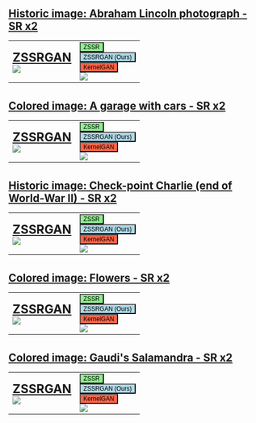<html>
<head>
<style>
table, th, td {
  border: 0px solid black;
}
</style>
</head>
<body>

<span style="font-weight: bold; font-size: 1.5em; "><u>Historic image: Abraham Lincoln photograph - SR x2 </u></span>
<table>
    <tbody>
        <tr>
            <td>
              <font size="5"><u><b id="Lincoln text">ZSSRGAN</b><br></u></font>
                <img src="../ZSSRGAN/data/Lincoln_ZSSRGAN.png" id="Lincoln img">
            </td>
            <td style="vertical-align:bottom">
                <button onclick="change_img('Lincoln', 'ZSSR')" style="font-size: 12px;background-color:lightgreen">ZSSR</button>
                <br>
                <button onclick="change_img('Lincoln', 'ZSSRGAN')" style="font-size: 12px;background-color:lightblue">ZSSRGAN (Ours)</button>
                <br>
                <button onclick="change_img('Lincoln', 'KERGAN')" style="font-size: 12px;background-color:tomato">KernelGAN</button>
                <br>
                <img src="../ZSSRGAN/data/Lincoln.png">
            </td>
        </tr>
    </tbody>
</table>
<br>
<span style="font-weight: bold; font-size: 1.5em; "><u>Colored image: A garage with cars - SR x2 </u></span>
<table>
    <tbody>
        <tr>
            <td>
              <font size="5"><u><b id="cars text">ZSSRGAN</b><br></u></font>
                <img src="../ZSSRGAN/data/cars_ZSSRGAN.png" id="cars img">
            </td>
            <td style="vertical-align:bottom">
                <button onclick="change_img('cars', 'ZSSR')" style="font-size: 12px;background-color:lightgreen">ZSSR</button>
                <br>
                <button onclick="change_img('cars', 'ZSSRGAN')" style="font-size: 12px;background-color:lightblue">ZSSRGAN (Ours)</button>
                <br>
                <button onclick="change_img('cars', 'KERGAN')" style="font-size: 12px;background-color:tomato">KernelGAN</button>
                <br>
                <img src="../ZSSRGAN/data/cars.png">
            </td>
        </tr>
    </tbody>
</table>
<br>
<span style="font-weight: bold; font-size: 1.5em; "><u>Historic image: Check-point Charlie (end of World-War II) - SR x2 </u></span>
<table>
    <tbody>
        <tr>
            <td>
              <font size="5"><u><b id="charlie text">ZSSRGAN</b><br></u></font>
                <img src="../ZSSRGAN/data/charlie_ZSSRGAN.png" id="charlie img">
            </td>
            <td style="vertical-align:bottom">
                <button onclick="change_img('charlie', 'ZSSR')" style="font-size: 12px;background-color:lightgreen">ZSSR</button>
                <br>
                <button onclick="change_img('charlie', 'ZSSRGAN')" style="font-size: 12px;background-color:lightblue">ZSSRGAN (Ours)</button>
                <br>
                <button onclick="change_img('charlie', 'KERGAN')" style="font-size: 12px;background-color:tomato">KernelGAN</button>
                <br>
                <img src="../ZSSRGAN/data/charlie.png">
            </td>
        </tr>
    </tbody>
</table>
<br>
<span style="font-weight: bold; font-size: 1.5em; "><u>Colored image: Flowers - SR x2 </u></span>
<table>
    <tbody>
        <tr>
            <td>
              <font size="5"><u><b id="flowers text">ZSSRGAN</b><br></u></font>
                <img src="../ZSSRGAN/data/flowers_ZSSRGAN.png" id="flowers img">
            </td>
            <td style="vertical-align:bottom">
                <button onclick="change_img('flowers', 'ZSSR')" style="font-size: 12px;background-color:lightgreen">ZSSR</button>
                <br>
                <button onclick="change_img('flowers', 'ZSSRGAN')" style="font-size: 12px;background-color:lightblue">ZSSRGAN (Ours)</button>
                <br>
                <button onclick="change_img('flowers', 'KERGAN')" style="font-size: 12px;background-color:tomato">KernelGAN</button>
                <br>
                <img src="../ZSSRGAN/data/flowers.png">
            </td>
        </tr>
    </tbody>
</table>
<br>
<span style="font-weight: bold; font-size: 1.5em; "><u>Colored image: Gaudi's Salamandra - SR x2 </u></span>
<table>
    <tbody>
        <tr>
            <td>
              <font size="5"><u><b id="salamandra text">ZSSRGAN</b><br></u></font>
                <img src="../ZSSRGAN/data/salamandra_ZSSRGAN.png" id="salamandra img">
            </td>
            <td style="vertical-align:bottom">
                <button onclick="change_img('salamandra', 'ZSSR')" style="font-size: 12px;background-color:lightgreen">ZSSR</button>
                <br>
                <button onclick="change_img('salamandra', 'ZSSRGAN')" style="font-size: 12px;background-color:lightblue">ZSSRGAN (Ours)</button>
                <br>
                <button onclick="change_img('salamandra', 'KERGAN')" style="font-size: 12px;background-color:tomato">KernelGAN</button>
                <br>
                <img src="../ZSSRGAN/data/salamandra.png">
            </td>
        </tr>
    </tbody>
</table>
  
</body>
<script>
function get_name(name){
  if (name == "ZSSRGAN"){
    return "ZSSRGAN (Ours)";
  }
  if (name == "KERGAN"){
    return "KernelGAN";
  }
  return "ZSSR";
}
function change_img(name, method) {
  document.getElementById(name + " img").src = "../ZSSRGAN/data/" + name + "_" + method + ".png";
  document.getElementById(name + " text").innerHTML = get_name(method);
}
</script>
</html>
